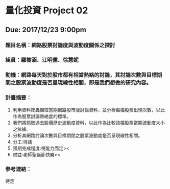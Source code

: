 # 量化投資 Project 02
## Due: 2017/12/23 9:00pm

### 題目名稱：網路股票討論度與波動度關係之探討

### 組員：羅樹涵、江明儒、徐慧妮

### 動機：網路每天對於股市都有相當熱絡的討論，其討論次數與目標期間之股票波動度是否呈現線性相關，即是我們想做的研究內容。


### 計畫摘要：
1. 利用資料爬蟲擷取當期網路股市版討論資料，並分析每檔股票出現次數，以此作為股票討論熱絡度的標準。
2. 我們將抓取過去股價歷史波動度資料，以此作為比較該檔股票當期波動度大小之依據。
3. 分析其網路討論次數與目標期間之股票波動度是否呈現線性相關。
4. 分工:待議
5. 預期完成程度:視能力而定><
6. 備註:老師聖誕節快樂><

### 參考連結：
待定
